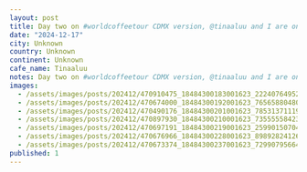 ```yaml
---
layout: post
title: Day two on #worldcoffeetour CDMX version, @tinaaluu and I are on the struggle bus today, some combination of altitude, air quality, and mezcal. The city has they extremely lovely boulevards which made
date: "2024-12-17"
city: Unknown
country: Unknown
continent: Unknown
cafe_name: Tinaaluu
notes: Day two on #worldcoffeetour CDMX version, @tinaaluu and I are on the struggle bus today, some combination of altitude, air quality, and mezcal. The city has they extremely lovely boulevards which made for a nice walk this morning.
images:
  - /assets/images/posts/202412/470910475_18484300183001623_2224076495230136952_n_17872327020165702.jpg
  - /assets/images/posts/202412/470674000_18484300192001623_7656588048094846124_n_18055408513782626.jpg
  - /assets/images/posts/202412/470490176_18484300201001623_7853137111984568953_n_18052418536999770.jpg
  - /assets/images/posts/202412/470897930_18484300210001623_7355555842303508293_n_18471860167006832.jpg
  - /assets/images/posts/202412/470697191_18484300219001623_2599015070496774449_n_18053591791992584.jpg
  - /assets/images/posts/202412/470676966_18484300228001623_8989282412636206209_n_17923466168903766.jpg
  - /assets/images/posts/202412/470673374_18484300237001623_7299079566406493765_n_18388103665098304.jpg
published: 1
---
```

